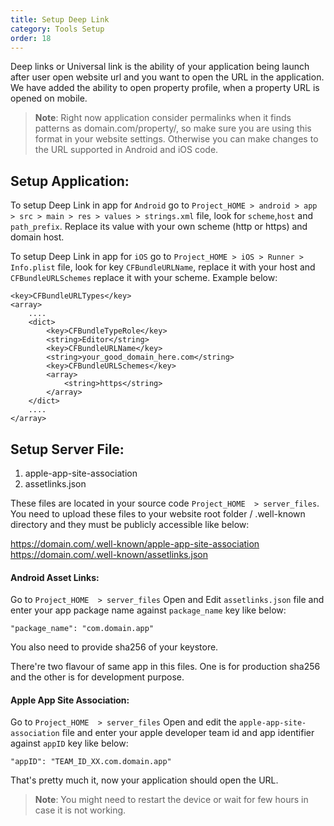 ```yaml
---
title: Setup Deep Link
category: Tools Setup
order: 18
---
```


Deep links or Universal link is the ability of your application being launch after user open website url and you want to open the URL in the application. We have added the ability to open property profile, when a property URL is opened on mobile.

> **Note**: Right now application consider permalinks when it finds patterns as domain.com/property/, so make sure you are using this format in your website settings. Otherwise you can make changes to the URL supported in Android and iOS code.

## Setup Application:
 To setup Deep Link in app for `Android` go to `Project_HOME > android > app > src > main > res > values > strings.xml` file, look for `scheme`,`host` and `path_prefix`. Replace its value with your own scheme (http or https) and domain host.

 To setup Deep Link in app for `iOS` go to `Project_HOME > iOS > Runner > Info.plist` file, look for key `CFBundleURLName`, replace it with your host and `CFBundleURLSchemes` replace it with your scheme. Example below:
```
<key>CFBundleURLTypes</key>
<array>
    ....
    <dict>
        <key>CFBundleTypeRole</key>
        <string>Editor</string>
        <key>CFBundleURLName</key>
        <string>your_good_domain_here.com</string>
        <key>CFBundleURLSchemes</key>
        <array>
            <string>https</string>
        </array>
    </dict>
    ....
</array>
```

## Setup Server File:

1. apple-app-site-association
2. assetlinks.json

These files are located in your source code `Project_HOME  > server_files`. You need to upload these files to your website root folder / .well-known directory and they must be publicly accessible like below:

https://domain.com/.well-known/apple-app-site-association
https://domain.com/.well-known/assetlinks.json

#### Android Asset Links:

Go to `Project_HOME  > server_files` Open and Edit `assetlinks.json` file and enter your app package name against `package_name` key like below:

```
"package_name": "com.domain.app"
```
You also need to provide sha256 of your keystore.

There're two flavour of same app in this files. One is for production sha256 and the other is for development purpose.

#### Apple App Site Association:

Go to `Project_HOME  > server_files` Open and edit the `apple-app-site-association` file and enter your apple developer team id and app identifier against `appID` key like below:

```
"appID": "TEAM_ID_XX.com.domain.app"
```

That's pretty much it, now your application should open the URL.

> **Note**: You might need to restart the device or wait for few hours in case it is not working.